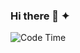 ### Hi there 👋 ✦

![Code Time](https://img.shields.io/endpoint?style=flat&url=https://codetime-api.datreks.com/badge/4055?logoColor=white%26project=%26recentMS=604800000%26showProject=false)
<!--
**arnism1/arnism1** is a ✨ _special_ ✨ repository because its `README.md` (this file) appears on your GitHub profile.

Here are some ideas to get you started:

- 🔭 I’m currently working on ...
- 🌱 I’m currently learning ...
- 👯 I’m looking to collaborate on ...
- 🤔 I’m looking for help with ...
- 💬 Ask me about ...
- 📫 How to reach me: ...
- 😄 Pronouns: ...
- ⚡ Fun fact: ...
-->
